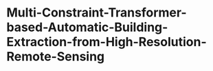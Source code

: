 # Multi-Constraint-Transformer-based-Automatic-Building-Extraction-from-High-Resolution-Remote-Sensing